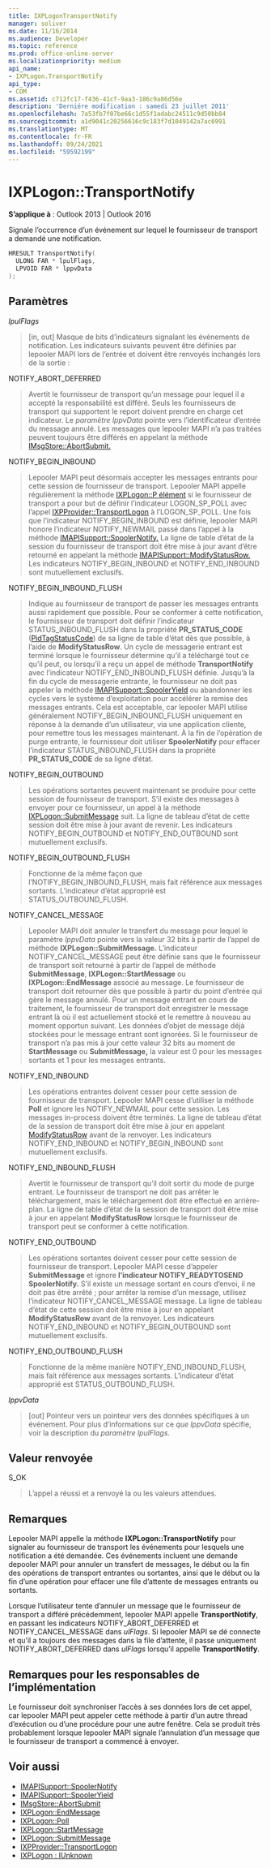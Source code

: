 ```yaml
---
title: IXPLogonTransportNotify
manager: soliver
ms.date: 11/16/2014
ms.audience: Developer
ms.topic: reference
ms.prod: office-online-server
ms.localizationpriority: medium
api_name:
- IXPLogon.TransportNotify
api_type:
- COM
ms.assetid: c712fc17-f436-41cf-9aa3-186c9a86d56e
description: 'Derniére modification : samedi 23 juillet 2011'
ms.openlocfilehash: 7a53fb7f07be66c1d55f1adabc24511c9d50bb84
ms.sourcegitcommit: a1d9041c20256616c9c183f7d1049142a7ac6991
ms.translationtype: MT
ms.contentlocale: fr-FR
ms.lasthandoff: 09/24/2021
ms.locfileid: "59592199"
---
```

# <a name="ixplogontransportnotify"></a>IXPLogon::TransportNotify

**S’applique à** : Outlook 2013 | Outlook 2016 
  
Signale l’occurrence d’un événement sur lequel le fournisseur de transport a demandé une notification.
  
```cpp
HRESULT TransportNotify(
  ULONG FAR * lpulFlags,
  LPVOID FAR * lppvData
);
```

## <a name="parameters"></a>Paramètres

 _lpulFlags_
  
> [in, out] Masque de bits d’indicateurs signalant les événements de notification. Les indicateurs suivants peuvent être définies par lepooler MAPI lors de l’entrée et doivent être renvoyés inchangés lors de la sortie :
    
NOTIFY_ABORT_DEFERRED 
  
> Avertit le fournisseur de transport qu’un message pour lequel il a accepté la responsabilité est différé. Seuls les fournisseurs de transport qui supportent le report doivent prendre en charge cet indicateur. Le  _paramètre lppvData_ pointe vers l’identificateur d’entrée du message annulé. Les messages que lepooler MAPI n’a pas traitées peuvent toujours être différés en appelant la méthode [IMsgStore::AbortSubmit.](imsgstore-abortsubmit.md) 
    
NOTIFY_BEGIN_INBOUND 
  
> Lepooler MAPI peut désormais accepter les messages entrants pour cette session de fournisseur de transport. Lepooler MAPI appelle régulièrement la méthode [IXPLogon::P élément](ixplogon-poll.md) si le fournisseur de transport a pour but de définir l’indicateur LOGON_SP_POLL avec l’appel [IXPProvider::TransportLogon](ixpprovider-transportlogon.md) à l’LOGON_SP_POLL. Une fois que l’indicateur NOTIFY_BEGIN_INBOUND est définie, lepooler MAPI honore l’indicateur NOTIFY_NEWMAIL passé dans l’appel à la méthode [IMAPISupport::SpoolerNotify.](imapisupport-spoolernotify.md) La ligne de table d’état de la session du fournisseur de transport doit être mise à jour avant d’être retourné en appelant la méthode [IMAPISupport::ModifyStatusRow.](imapisupport-modifystatusrow.md) Les indicateurs NOTIFY_BEGIN_INBOUND et NOTIFY_END_INBOUND sont mutuellement exclusifs. 
    
NOTIFY_BEGIN_INBOUND_FLUSH 
  
> Indique au fournisseur de transport de passer les messages entrants aussi rapidement que possible. Pour se conformer à cette notification, le fournisseur de transport doit définir l’indicateur STATUS_INBOUND_FLUSH dans la propriété **PR_STATUS_CODE** ([PidTagStatusCode](pidtagstatuscode-canonical-property.md)) de sa ligne de table d’état dès que possible, à l’aide de **ModifyStatusRow**. Un cycle de messagerie entrant est terminé lorsque le fournisseur détermine qu’il a téléchargé tout ce qu’il peut, ou lorsqu’il a reçu un appel de méthode **TransportNotify** avec l’indicateur NOTIFY_END_INBOUND_FLUSH définie. Jusqu’à la fin du cycle de messagerie entrante, le fournisseur ne doit pas appeler la méthode [IMAPISupport::SpoolerYield](imapisupport-spooleryield.md) ou abandonner les cycles vers le système d’exploitation pour accélérer la remise des messages entrants. Cela est acceptable, car lepooler MAPI utilise généralement NOTIFY_BEGIN_INBOUND_FLUSH uniquement en réponse à la demande d’un utilisateur, via une application cliente, pour remettre tous les messages maintenant. À la fin de l’opération de purge entrante, le fournisseur doit utiliser **SpoolerNotify** pour effacer l’indicateur STATUS_INBOUND_FLUSH dans la propriété **PR_STATUS_CODE** de sa ligne d’état. 
    
NOTIFY_BEGIN_OUTBOUND 
  
> Les opérations sortantes peuvent maintenant se produire pour cette session de fournisseur de transport. S’il existe des messages à envoyer pour ce fournisseur, un appel à la méthode [IXPLogon::SubmitMessage](ixplogon-submitmessage.md) suit. La ligne de tableau d’état de cette session doit être mise à jour avant de revenir. Les indicateurs NOTIFY_BEGIN_OUTBOUND et NOTIFY_END_OUTBOUND sont mutuellement exclusifs. 
    
NOTIFY_BEGIN_OUTBOUND_FLUSH 
  
> Fonctionne de la même façon que l’NOTIFY_BEGIN_INBOUND_FLUSH, mais fait référence aux messages sortants. L’indicateur d’état approprié est STATUS_OUTBOUND_FLUSH.
    
NOTIFY_CANCEL_MESSAGE 
  
> Lepooler MAPI doit annuler le transfert du message pour lequel le paramètre _lppvData_ pointe vers la valeur 32 bits à partir de l’appel de méthode **IXPLogon::SubmitMessage.** L’indicateur NOTIFY_CANCEL_MESSAGE peut être définie sans que le fournisseur de transport soit retourné à partir de l’appel de méthode **SubmitMessage**, **IXPLogon::StartMessage** ou **IXPLogon::EndMessage** associé au message. Le fournisseur de transport doit retourner dès que possible à partir du point d’entrée qui gère le message annulé. Pour un message entrant en cours de traitement, le fournisseur de transport doit enregistrer le message entrant là où il est actuellement stocké et le remettre à nouveau au moment opportun suivant. Les données d’objet de message déjà stockées pour le message entrant sont ignorées. Si le fournisseur de transport n’a pas mis à jour cette valeur 32 bits au moment de **StartMessage** ou **SubmitMessage,** la valeur est 0 pour les messages sortants et 1 pour les messages entrants. 
    
NOTIFY_END_INBOUND 
  
> Les opérations entrantes doivent cesser pour cette session de fournisseur de transport. Lepooler MAPI cesse d’utiliser la méthode **Poll** et ignore les NOTIFY_NEWMAIL pour cette session. Les messages in-process doivent être terminés. La ligne de tableau d’état de la session de transport doit être mise à jour en appelant [ModifyStatusRow](imapisupport-modifystatusrow.md) avant de la renvoyer. Les indicateurs NOTIFY_END_INBOUND et NOTIFY_BEGIN_INBOUND sont mutuellement exclusifs. 
    
NOTIFY_END_INBOUND_FLUSH 
  
> Avertit le fournisseur de transport qu’il doit sortir du mode de purge entrant. Le fournisseur de transport ne doit pas arrêter le téléchargement, mais le téléchargement doit être effectué en arrière-plan. La ligne de table d’état de la session de transport doit être mise à jour en appelant **ModifyStatusRow** lorsque le fournisseur de transport peut se conformer à cette notification. 
    
NOTIFY_END_OUTBOUND 
  
> Les opérations sortantes doivent cesser pour cette session de fournisseur de transport. Lepooler MAPI cesse d’appeler **SubmitMessage** et ignore **l’indicateur NOTIFY_READYTOSEND SpoolerNotify.** S’il existe un message sortant en cours d’envoi, il ne doit pas être arrêté ; pour arrêter la remise d’un message, utilisez l’indicateur NOTIFY_CANCEL_MESSAGE message. La ligne de tableau d’état de cette session doit être mise à jour en appelant **ModifyStatusRow** avant de la renvoyer. Les indicateurs NOTIFY_END_INBOUND et NOTIFY_BEGIN_OUTBOUND sont mutuellement exclusifs. 
    
NOTIFY_END_OUTBOUND_FLUSH 
  
> Fonctionne de la même manière NOTIFY_END_INBOUND_FLUSH, mais fait référence aux messages sortants. L’indicateur d’état approprié est STATUS_OUTBOUND_FLUSH.
    
 _lppvData_
  
> [out] Pointeur vers un pointeur vers des données spécifiques à un événement. Pour plus d’informations sur ce _que lppvData_ spécifie, voir la description du _paramètre lpulFlags._ 
    
## <a name="return-value"></a>Valeur renvoyée

S_OK 
  
> L’appel a réussi et a renvoyé la ou les valeurs attendues.
    
## <a name="remarks"></a>Remarques

Lepooler MAPI appelle la méthode **IXPLogon::TransportNotify** pour signaler au fournisseur de transport les événements pour lesquels une notification a été demandée. Ces événements incluent une demande depooler MAPI pour annuler un transfert de messages, le début ou la fin des opérations de transport entrantes ou sortantes, ainsi que le début ou la fin d’une opération pour effacer une file d’attente de messages entrants ou sortants. 
  
Lorsque l’utilisateur tente d’annuler un message que le fournisseur de transport a différé précédemment, lepooler MAPI appelle **TransportNotify**, en passant les indicateurs NOTIFY_ABORT_DEFERRED et NOTIFY_CANCEL_MESSAGE dans  _ulFlags_. Si lepooler MAPI se dé connecte et qu’il a toujours des messages dans la file d’attente, il passe uniquement NOTIFY_ABORT_DEFERRED dans  _ulFlags_ lorsqu’il appelle **TransportNotify**.
  
## <a name="notes-to-implementers"></a>Remarques pour les responsables de l’implémentation

Le fournisseur doit synchroniser l’accès à ses données lors de cet appel, car lepooler MAPI peut appeler cette méthode à partir d’un autre thread d’exécution ou d’une procédure pour une autre fenêtre. Cela se produit très probablement lorsque lepooler MAPI signale l’annulation d’un message que le fournisseur de transport a commencé à envoyer.
  
## <a name="see-also"></a>Voir aussi

- [IMAPISupport::SpoolerNotify](imapisupport-spoolernotify.md) 
- [IMAPISupport::SpoolerYield](imapisupport-spooleryield.md) 
- [IMsgStore::AbortSubmit](imsgstore-abortsubmit.md) 
- [IXPLogon::EndMessage](ixplogon-endmessage.md) 
- [IXPLogon::Poll](ixplogon-poll.md)
- [IXPLogon::StartMessage](ixplogon-startmessage.md)
- [IXPLogon::SubmitMessage](ixplogon-submitmessage.md)
- [IXPProvider::TransportLogon](ixpprovider-transportlogon.md)
- [IXPLogon : IUnknown](ixplogoniunknown.md)

